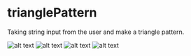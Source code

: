 # trianglePattern
Taking string input from the user and make a triangle pattern.

![alt text](https://github.com/prerakpatelca/trianglePattern/blob/master/Screen%20Shot%202020-12-27%20at%201.28.45%20PM.png)
![alt text](https://github.com/prerakpatelca/trianglePattern/blob/master/Screen%20Shot%202020-12-27%20at%201.28.58%20PM.png)
![alt text](https://github.com/prerakpatelca/trianglePattern/blob/master/Screen%20Shot%202020-12-27%20at%201.29.13%20PM.png)
![alt text](https://github.com/prerakpatelca/trianglePattern/blob/master/Screen%20Shot%202020-12-27%20at%201.30.05%20PM.png)
